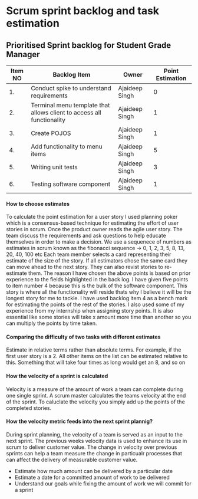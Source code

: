 # Scrum sprint backlog and task estimation
## Prioritised Sprint backlog for Student Grade Manager

| Item NO | Backlog Item | Owner | Point Estimation |
| ------ | ------ | ------ |------ |
| 1. | Conduct spike to understand requirements | Ajaideep Singh | 0
| 2. | Terminal menu template that allows client to access all functionality | Ajaideep Singh | 1
| 3. | Create POJOS | Ajaideep Singh | 1
| 4. | Add functionality to menu items | Ajaideep Singh | 5
| 5. | Writing unit tests | Ajaideep Singh | 3
| 6. | Testing software component | Ajaideep Singh | 1

#### How to choose estimates
To calculate the point estimation for a user story I used planning poker which is a consensus-based technique for estimating the effort of user stories in scrum. Once the product owner reads the agile user story. The team discuss the requirements and ask questions to help educate themselves in order to make a decision. We use a sequenece of numbers as estimates in scrum known as the fibonacci sequence ->
0, 1, 2, 3, 5, 8, 13, 20, 40, 100 etc
Each team member selects a card representing their estimate of the size of the story. If all estimators chose the same card they can move ahead to the next story. They can also revist stories to re-estimate them.
The reason I have chosen the above points is based on prior experience to the fields highlighted in the back log. I have given five points to item number 4 because this is the bulk of the software component. This story is where all the functionality will reside thats why I believe it will be the longest story for me to tackle. I have used backlog item 4 as a bench mark for estimating the points of the rest of the stories. I also used some of my experience from my internship when assigning story points. It is also essential like some stories will take x amount more time than another so you can multiply the points by time taken.

#### Comparing the difficulty of two tasks with different estimates
Estimate in relative terms rather than absolute terms. For example, if the first user story is a 2. All other items on the list can be estimated relative to this. Something that will take four times as long would get an 8, and so on

#### How the velocity of a sprint is calculated
Velocity is a measure of the amount of work a team can complete during one single sprint. A scrum master calculates the teams velocity at the end of the sprint. To caluclate the velocity you simply add up the points of the completed stories.

#### How the velocity metric feeds into the next sprint plannig?
During sprint planning, the velocity of a team is served as an input to the next sprint. The previous weeks velocity data is used to enhance its use in scrum to deliver customer value. The change in velocity over previous sprints can help a team measure the change in particualr processes that can affect the delivery of measurable customer value.

- Estimate how much amount can be delivered by a particular date
- Estimate a date for a committed amount of work to be delivered
- Understand our goals while fixing the amount of work we will commit for a sprint